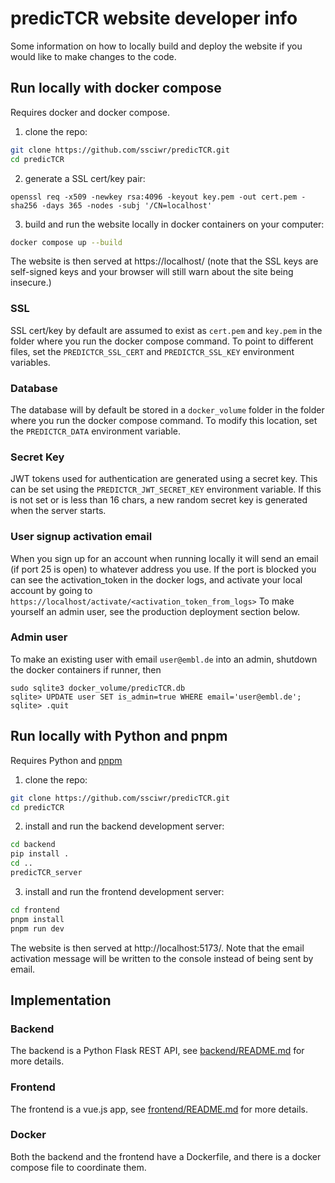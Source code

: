 # predicTCR website developer info

Some information on how to locally build and deploy the website if you would like to make changes to the code.

## Run locally with docker compose

Requires docker and docker compose.

1. clone the repo:

```sh
git clone https://github.com/ssciwr/predicTCR.git
cd predicTCR
```

2. generate a SSL cert/key pair:

```
openssl req -x509 -newkey rsa:4096 -keyout key.pem -out cert.pem -sha256 -days 365 -nodes -subj '/CN=localhost'
```

3. build and run the website locally in docker containers on your computer:

```sh
docker compose up --build
```

The website is then served at https://localhost/
(note that the SSL keys are self-signed keys and your browser will still warn about the site being insecure.)

### SSL

SSL cert/key by default are assumed to exist as `cert.pem` and `key.pem`
in the folder where you run the docker compose command.
To point to different files, set the `PREDICTCR_SSL_CERT` and `PREDICTCR_SSL_KEY` environment variables.

### Database

The database will by default be stored in a `docker_volume` folder
in the folder where you run the docker compose command.
To modify this location, set the `PREDICTCR_DATA` environment variable.

### Secret Key

JWT tokens used for authentication are generated using a secret key.
This can be set using the `PREDICTCR_JWT_SECRET_KEY` environment variable.
If this is not set or is less than 16 chars, a new random secret key is generated when the server starts.

### User signup activation email

When you sign up for an account when running locally it will send an email (if port 25 is open) to whatever address you use.
If the port is blocked you can see the activation_token in the docker logs,
and activate your local account by going to `https://localhost/activate/<activation_token_from_logs>`
To make yourself an admin user, see the production deployment section below.

### Admin user

To make an existing user with email `user@embl.de` into an admin, shutdown the docker containers if runner, then

```
sudo sqlite3 docker_volume/predicTCR.db
sqlite> UPDATE user SET is_admin=true WHERE email='user@embl.de';
sqlite> .quit
```

## Run locally with Python and pnpm

Requires Python and [pnpm](https://pnpm.io/installation#using-a-standalone-script)

1. clone the repo:

```sh
git clone https://github.com/ssciwr/predicTCR.git
cd predicTCR
```

2. install and run the backend development server:

```sh
cd backend
pip install .
cd ..
predicTCR_server
```

3. install and run the frontend development server:

```sh
cd frontend
pnpm install
pnpm run dev
```

The website is then served at http://localhost:5173/.
Note that the email activation message will be written to the console instead of being sent by email.

## Implementation

### Backend

The backend is a Python Flask REST API, see [backend/README.md](backend/README.md) for more details.

### Frontend

The frontend is a vue.js app, see [frontend/README.md](frontend/README.md) for more details.

### Docker

Both the backend and the frontend have a Dockerfile,
and there is a docker compose file to coordinate them.
